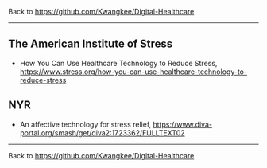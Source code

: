 Back to https://github.com/Kwangkee/Digital-Healthcare
***

## The American Institute of Stress
- How You Can Use Healthcare Technology to Reduce Stress, https://www.stress.org/how-you-can-use-healthcare-technology-to-reduce-stress

## NYR
- An affective technology for stress relief, https://www.diva-portal.org/smash/get/diva2:1723362/FULLTEXT02

***
Back to https://github.com/Kwangkee/Digital-Healthcare
